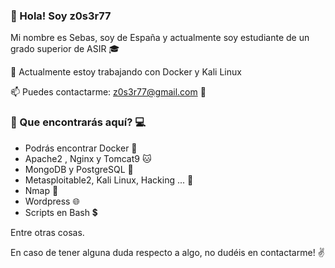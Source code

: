 ### :bust_in_silhouette: Hola! Soy z0s3r77

Mi nombre es Sebas, soy de España y actualmente soy estudiante de un grado superior de ASIR :mortar_board:

🌱 Actualmente estoy trabajando con Docker y Kali Linux

📫 Puedes contactarme: z0s3r77@gmail.com :email:

### :mag_right: Que encontrarás aquí? :computer:

   - Podrás encontrar Docker :whale2:
   - Apache2 , Nginx y Tomcat9 :cat:
   - MongoDB y PostgreSQL :bookmark_tabs:
   - Metasploitable2, Kali Linux, Hacking ... :space_invader:
   - Nmap :eyes:
   - Wordpress :globe_with_meridians:
   - Scripts en Bash :heavy_dollar_sign:

Entre otras cosas. 

En caso de tener alguna duda respecto a algo, no dudéis en contactarme! :v:


<!---
z0s3r77/z0s3r77 is a ✨ special ✨ repository because its `README.md` (this file) appears on your GitHub profile.
You can click the Preview link to take a look at your changes.
--->
